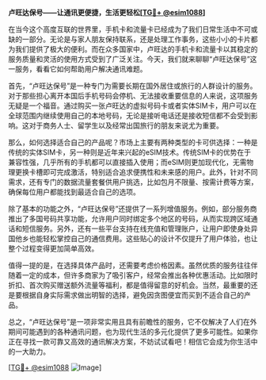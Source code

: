 **卢旺达保号——让通讯更便捷，生活更轻松[[TG💪+ @esim1088](https://t.me/s/esim1088)]**

在当今这个高度互联的世界里，手机卡和流量卡已经成为了我们日常生活中不可或缺的一部分。无论是与家人朋友保持联系，还是处理工作事务，这些小小的卡片都为我们提供了极大的便利。而在众多国家中，卢旺达的手机卡和流量卡以其稳定的服务质量和灵活的使用方式受到了广泛关注。今天，我们就来聊聊“卢旺达保号”这一服务，看看它如何帮助用户解决通讯难题。

首先，“卢旺达保号”是一种专门为需要长期在国外居住或旅行的人群设计的服务。对于那些担心离开本国后手机号码会停机、无法接收重要信息的人来说，这项服务无疑是一个福音。通过购买一张卢旺达的虚拟号码卡或者实体SIM卡，用户可以在全球范围内继续使用自己的本地号码，无论是接听电话还是接收短信都不会受到影响。这对于商务人士、留学生以及经常出国旅行的朋友来说尤为重要。

那么，如何选择适合自己的产品呢？市场上主要有两种类型的卡可供选择：一种是传统的实体SIM卡，另一种则是近年来兴起的eSIM技术。传统SIM卡的优势在于兼容性强，几乎所有的手机都可以直接插入使用；而eSIM则更加现代化，无需物理更换卡槽即可完成激活，特别适合追求便携性和未来感的用户。此外，针对不同需求，还有专门的数据流量套餐供用户挑选，比如包月不限量、按需计费等方案，确保每位用户都能找到最适合自己的选项。

除了基本的功能之外，“卢旺达保号”还提供了一系列增值服务。例如，部分服务商推出了多国号码共享功能，允许用户同时绑定多个地区的号码，从而实现跨区域通话和短信服务。另外，还有一些平台支持在线充值和管理账户，让用户即使身处异国他乡也能轻松掌控自己的通信费用。这些贴心的设计不仅提升了用户体验，也让整个过程变得更加简单高效。

值得一提的是，在选择具体产品时，还需要考虑价格因素。虽然优质的服务往往伴随着一定的成本，但许多商家为了吸引客户，经常会推出各种优惠活动。比如限时折扣、首次购买赠送额外流量等福利，都是值得留意的好机会。当然，最重要的还是要根据自身实际需求做出明智的选择，避免因贪图便宜而买到不适合自己的产品。

总之，“卢旺达保号”是一项非常实用且具有前瞻性的服务，它不仅解决了人们在外期间可能遇到的各种通讯问题，也为现代生活的多元化提供了更多可能性。如果你正在寻找一款可靠又高效的通讯解决方案，不妨试试看吧！相信它会成为你生活中的一大助力。

[[TG💪+ @esim1088](https://t.me/s/esim1088) ![Image](https://i.postimg.cc/4NQfJmqS/Snipaste-2025-05-13-00-14-12.png)]
